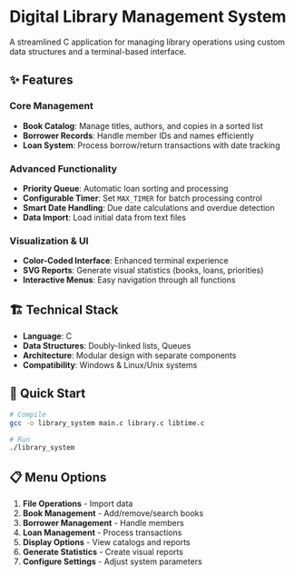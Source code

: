 # Digital Library Management System

A streamlined C application for managing library operations using custom data structures and a terminal-based interface.

## ✨ Features

### Core Management
- **Book Catalog**: Manage titles, authors, and copies in a sorted list
- **Borrower Records**: Handle member IDs and names efficiently
- **Loan System**: Process borrow/return transactions with date tracking

### Advanced Functionality
- **Priority Queue**: Automatic loan sorting and processing
- **Configurable Timer**: Set `MAX_TIMER` for batch processing control
- **Smart Date Handling**: Due date calculations and overdue detection
- **Data Import**: Load initial data from text files

### Visualization & UI
- **Color-Coded Interface**: Enhanced terminal experience
- **SVG Reports**: Generate visual statistics (books, loans, priorities)
- **Interactive Menus**: Easy navigation through all functions

## 🏗️ Technical Stack

- **Language**: C
- **Data Structures**: Doubly-linked lists, Queues
- **Architecture**: Modular design with separate components
- **Compatibility**: Windows & Linux/Unix systems

## 🚀 Quick Start

```bash
# Compile
gcc -o library_system main.c library.c libtime.c

# Run
./library_system
```

## 📋 Menu Options

1. **File Operations** - Import data
2. **Book Management** - Add/remove/search books
3. **Borrower Management** - Handle members
4. **Loan Management** - Process transactions
5. **Display Options** - View catalogs and reports
6. **Generate Statistics** - Create visual reports
7. **Configure Settings** - Adjust system parameters
